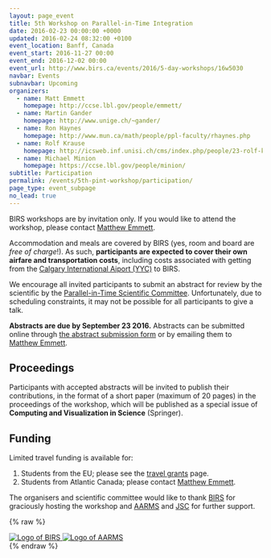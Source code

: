 ```yaml
---
layout: page_event
title: 5th Workshop on Parallel-in-Time Integration
date: 2016-02-23 00:00:00 +0000
updated: 2016-02-24 08:32:00 +0100
event_location: Banff, Canada
event_start: 2016-11-27 00:00
event_end: 2016-12-02 00:00
event_url: http://www.birs.ca/events/2016/5-day-workshops/16w5030
navbar: Events
subnavbar: Upcoming
organizers:
  - name: Matt Emmett
    homepage: http://ccse.lbl.gov/people/emmett/
  - name: Martin Gander
    homepage: http://www.unige.ch/~gander/
  - name: Ron Haynes
    homepage: http://www.mun.ca/math/people/ppl-faculty/rhaynes.php
  - name: Rolf Krause
    homepage: http://icsweb.inf.unisi.ch/cms/index.php/people/23-rolf-krause.html
  - name: Michael Minion
    homepage: https://ccse.lbl.gov/people/minion/
subtitle: Participation
permalink: /events/5th-pint-workshop/participation/
page_type: event_subpage
no_lead: true
---
```


BIRS workshops are by invitation only.  If you would like to attend
the workshop, please contact [Matthew Emmett](mailto:memmett@gmail.com).

Accommodation and meals are covered by BIRS (yes, room and board are
*free of charge*!).  As such, **participants are expected to cover
their own airfare and transportation costs**, including costs
associated with getting from the [Calgary International Aiport
(YYC)][YYC] to BIRS.

We encourage all invited participants to submit an abstract for review
by the scientific by the [Parallel-in-Time Scientific
Committee][PINTSC].  Unfortunately, due to scheduling constraints, it
may not be possible for all participants to give a talk.

**Abstracts are due by September 23 2016.** Abstracts
can be submitted online through [the abstract submission
form][ABSTRACTS] or by emailing them to [Matthew Emmett](mailto:memmett@gmail.com).

## Proceedings

Participants with accepted abstracts will be invited to publish their
contributions, in the format of a short paper (maximum of 20 pages) in
the proceedings of the workshop, which will be published as a special
issue of **Computing and Visualization in Science** (Springer).

## Funding

Limited travel funding is available for:
1. Students from the EU; please see the [travel grants][JSCGRANTS] page.
2. Students from Atlantic Canada; please contact [Matthew Emmett](mailto:memmett@gmail.com).

The organisers and scientific committee would like to thank
[BIRS][BIRS] for graciously hosting the workshop and [AARMS][AARMS]
and [JSC][JSC] for further support.

{% raw %}
<div class="row">
  <a class="col-xs-4 col-xs-offset-2 col-sm-3 col-sm-offset-3 col-md-2 col-md-offset-4" href="http://www.birs.ca/" target="_blank">
    <img class="img-responsive center-block" alt="Logo of BIRS" src="http://www.birs.ca/~nassif/image/birs_logo.jpg">
  </a>
  <a class="col-xs-4 col-sm-3 col-md-2" href="https://aarms.math.ca/" target="_blank">
    <img class="img-responsive center-block" alt="Logo of AARMS" src="https://aarms.math.ca/wp-content/themes/stargazer-child/aarmslogo.png">
  </a>
</div>
{% endraw %}

[BIRS]: http://www.birs.ca/
[PINT16BIRS]: http://www.birs.ca/events/2016/5-day-workshops/16w5030
[BANFFCENTRE]: https://www.banffcentre.ca/
[YYC]: http://www.yyc.com/
[PINTSC]: http://www.parallelintime.org/events/2015/06/26/sc-election-result.html
[AARMS]: https://aarms.math.ca/
[JSC]: http://www.fz-juelich.de/ias/jsc
[JSCGRANTS]: http://www.parallelintime.org/events/travel_grants.html
[ABSTRACTS]: https://docs.google.com/forms/d/1wj7wnrhe6u4hVl2552oUrSBWb7vRkHUjZsAqBu135Qw/viewform
